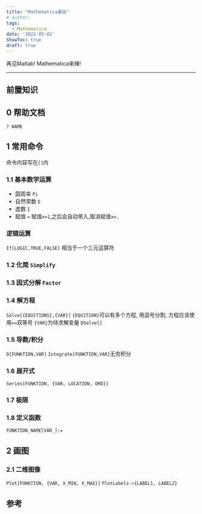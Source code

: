 ```yaml
---
title: "Mathematica基础"
# author: 
tags:
  - Mathematica
date: '2022-05-02'
ShowToc: true
draft: true
---
```

再见Matlab! Mathematica来辣! 
<!--more-->

---

## 前置知识
## 0 帮助文档
`? NAME`
## 1 常用命令
命令内容写在`[]`内
### 1.1 基本数学运算
- 圆周率 `Pi`
- 自然常数 `E`
- 虚数 `I`
- 赋值 `=`
	赋值`x=1`,之后会自动带入,取消赋值`x=.`
### 逻辑运算
`If[LOGIC,TRUE,FALSE]` 相当于一个三元运算符
### 1.2 化简 `Simplify`
### 1.3 因式分解 `Factor`
### 1.4 解方程
`Solve[{EQUITIONS},{VAR}]`
`{EQUITION}`可以有多个方程, 用逗号分割, 方程应该使用`==`双等号
`{VAR}`为待求解变量
`DSolve[]`
### 1.5 导数/积分
`D[FUNKTION,VAR]`
`Integrate[FUNKTION,VAR]`无穷积分
### 1.6 展开式
`Series[FUNKTION, {VAR, LOCATION, ORD}]`
### 1.7 极限
### 1.8 定义函数
`FUNKTION_NAME[VAR_]:=`
## 2 画图
### 2.1 二维图像
`Plot[FUNKTION, {VAR, X_MIN, X_MAX}]`
`PlotLabels->{LABEL1, LABEL2}`

## 参考